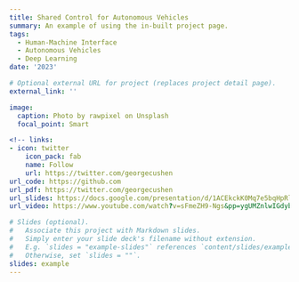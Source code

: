 ```yaml
---
title: Shared Control for Autonomous Vehicles
summary: An example of using the in-built project page.
tags:
  - Human-Machine Interface
  - Autonomous Vehicles
  - Deep Learning
date: '2023'

# Optional external URL for project (replaces project detail page).
external_link: ''

image:
  caption: Photo by rawpixel on Unsplash
  focal_point: Smart

<!-- links:
- icon: twitter
    icon_pack: fab
    name: Follow
    url: https://twitter.com/georgecushen
url_code: https://github.com
url_pdf: https://twitter.com/georgecushen
url_slides: https://docs.google.com/presentation/d/1ACEkckK0Mq7e5bqHpRlUfEOYmnppmpK4/edit?usp=sharing&ouid=109852507372496738952&rtpof=true&sd=true
url_video: https://www.youtube.com/watch?v=sFmeZH9-Ngs&pp=ygUMZnlwIGdyb3VwIDQz -->

# Slides (optional).
#   Associate this project with Markdown slides.
#   Simply enter your slide deck's filename without extension.
#   E.g. `slides = "example-slides"` references `content/slides/example-slides.md`.
#   Otherwise, set `slides = ""`.
slides: example
---
```



